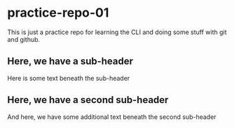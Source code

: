 # practice-repo-01

This is just a practice repo for learning the CLI and doing some stuff with git and github.

## Here, we have a sub-header

Here is some text beneath the sub-header

## Here, we have a second sub-header

And here, we have some additional text beneath the second sub-header